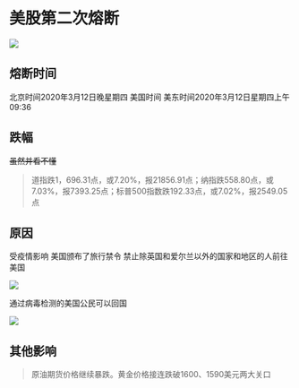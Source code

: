 # 美股第二次熔断

![](https://n.sinaimg.cn/finance/transform/116/w550h366/20200312/5902-iquxruh5254970.jpg)

## 熔断时间

北京时间2020年3月12日晚星期四 美国时间 美东时间2020年3月12日星期四上午09:36

## 跌幅

~~虽然并看不懂~~  

>道指跌1，696.31点，或7.20%，报21856.91点；纳指跌558.80点，或7.03%，报7393.25点；标普500指数跌192.33点，或7.02%，报2549.05点

## 原因

受疫情影响 美国颁布了旅行禁令 禁止除英国和爱尔兰以外的国家和地区的人前往美国 

![](https://n.sinaimg.cn/finance/transform/478/w294h184/20200312/3000-iquxruh5319004.jpg)

通过病毒检测的美国公民可以回国

![](https://n.sinaimg.cn/finance/transform/62/w550h312/20200312/2a42-iquxruh5300411.jpg)

## 其他影响

>原油期货价格继续暴跌。黄金价格接连跌破1600、1590美元两大关口


